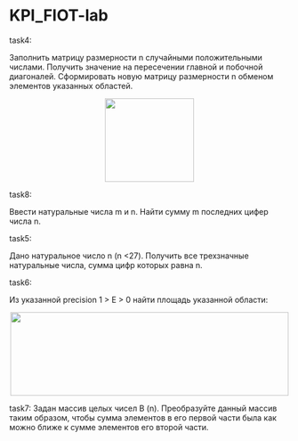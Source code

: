 # KPI_FIOT-lab
task4: 

Заполнить матрицу рaзмерности n случайными положительными числами. Получить значение на пересечении главной и побочной диагоналей. Сформировать новую матрицу размерности n обменом элементов указанных областей. 
<p align="center">  <img src="https://skr.sh/i/230121/in9NIg9G.png?download=1&name=%D0%A1%D0%BA%D1%80%D0%B8%D0%BD%D1%88%D0%BE%D1%82%2023-01-2021%2015:33:48.png" width="160" height="150" /> </p>

task8:

Ввести натуральные числа m и n. Найти сумму m последних цифер числа n.

task5:

Дано натуральное число n (n <27). Получить все трехзначные натуральные числа, сумма цифр которых равна n.

task6:

Из указанной precision 1 > E > 0 найти площадь указанной области:
<p align="center">  <img src="https://skr.sh/i/230121/Ov5NWgZl.png?download=1&name=%D0%A1%D0%BA%D1%80%D0%B8%D0%BD%D1%88%D0%BE%D1%82%2023-01-2021%2017:50:12.png" width="500" height="150" /> </p>

task7:
Задан массив целых чисел B (n). Преобразуйте данный массив таким образом, чтобы сумма элементов в его первой части была как можно ближе к сумме элементов его второй части.
